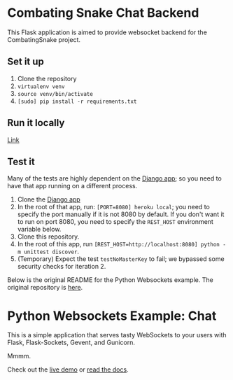 # Combating Snake Chat Backend
This Flask application is aimed to provide websocket backend for the CombatingSnake
project.

## Set it up
1. Clone the repository
2. `virtualenv venv`
3. `source venv/bin/activate`
4. `[sudo] pip install -r requirements.txt`

## Run it locally
[Link](https://github.com/jacky8hyf/CS169CombatingSnake#run-it-locally)

## Test it
Many of the tests are highly dependent on the [Django app](https://github.com/jacky8hyf/CS169CombatingSnake);
so you need to have that app running on a different process.

1. Clone the [Django app](https://github.com/jacky8hyf/CS169CombatingSnake)
2. In the root of that app, run: `[PORT=8080] heroku local`; you need to specify
   the port manually if it is not 8080 by default. If you don't want it to run on
   port 8080, you need to specify the `REST_HOST` environment variable below.
3. Clone this repository.
4. In the root of this app, run
   `[REST_HOST=http://localhost:8080] python -m unittest discover`.
5. (Temporary) Expect the test `testNoMasterKey` to fail; we bypassed some security
   checks for iteration 2.

Below is the original README for the Python Websockets example. The original repository
is [here](https://github.com/heroku-examples/python-websockets-chat).

# Python Websockets Example: Chat

This is a simple application that serves tasty WebSockets to your users
with Flask, Flask-Sockets, Gevent, and Gunicorn.

Mmmm.

Check out the [live demo](http://flask-chat.herokuapp.com) or [read the docs](https://devcenter.heroku.com/articles/python-websockets).